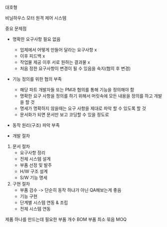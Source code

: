 대호형

비닐하우스 모터 원격 제어 시스템

중요 문제점
- 명확한 요구사항 필요 없음
	- 업체에서 어떻게 만들어 달라는 요구사항 x 
	- 이후 피드백 x
	- 작업물 제공 이후 서로 원하는 결과물 x 
	- 처음 정한 요구사항이 변경이 될 수 있음을 숙지(협의 후 변경)
- 기능 정의를 위한 협의 부족
	- 해당 파트 개발자들 또는 PM과 협의를 통해 기능을 정의해야 함
	- 명확한 요구 사항을 정의를 하기 위해서 머릿속에 모든 내용을 정의를 하고 개발을 할 것
	- 명세가 명확하지 않을때는 요구 사항을 제대로 파악 할 수 있도록 할 것
	- 문서화가 되면 문서만 보고 코딩할 수 있을 정도로
- 동작 원리(구조) 파악 부족

- 개발 절차

1. 문서 절차
	- 요구사항 정리
	- 전체 시스템 설계
	- 부품 선정 및 발주
	- H/W 구조 설계
	- S/W 기능 명세
2. 구현 절차
	- 부품 검수 -> 단순히 동작 하냐가 아닌 QA해보는게 좋음
	- 기능 구현
	- 단계별 시스템 연동 & 조립
	- 전체 시스템 연동



제품 하나를 만드는데 필요한 부품 개수 BOM 
부품 최소 묶음 MOQ

